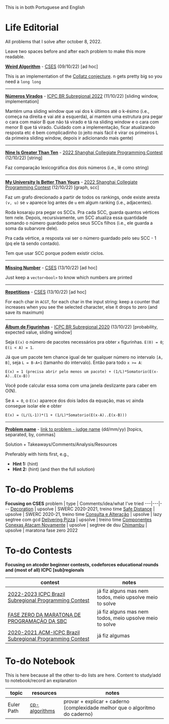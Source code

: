 This is in both Portuguese and English

# Life Editorial
All problems that I solve after october 8, 2022.

Leave two spaces before and after each problem to make this more readable.


**[Weird Algorithm](cses/weird_algorithm.cpp)** - [CSES](https://cses.fi/problemset/task/1068/) (09/10/22) [ad hoc]

This is an implementation of the [Collatz conjecture](https://en.wikipedia.org/wiki/Collatz_conjecture).
n gets pretty big so you need a `long long`

---

**[Números Virados](icpc/subbr2022/n.cpp)** - [ICPC BR Subregional 2022](https://codeforces.com/gym/103960) (11/10/22) [sliding window, implementation]

Mantém uma sliding window que vai dos k últimos até o k-ésimo (i.e., começa na direita e vai até a esquerda), aí mantém uma estrutura pra pegar o cara com maior B que não tá virado e tá na sliding window e o cara com menor B que tá virado. Cuidado com a implementação, ficar atualizando resposta etc é bem complicadinho (o jeito mais fácil é virar os primeiros L da primeira sliding window, depois ir adicionando mais gente)

---

**[Nine Is Greater Than Ten](gymcf/shanghaicpc2022/n.cpp)** - [2022 Shanghai Collegiate Programming Contest](https://codeforces.com/gym/103931) (12/10/22) [string]

Faz comparação lexicográfica dos dois números (i.e., lê como string)

---

**[My University Is Better Than Yours](gymcf/shanghaicpc2022/m.cpp)** - [2022 Shanghai Collegiate Programming Contest](https://codeforces.com/gym/103931) (12/10/22) [graph, scc]

Faz um grafo direcionado a partir de todos os rankings, onde existe aresta `(v, u)` se `v` aparece log antes de `u` em algum ranking (i.e., adjacentes).

Roda kosaraju pra pegar os SCCs. Pra cada SCC, guarda quantos vértices tem nele. Depois, recursivamente, um SCC atualiza essa quantidade somando o número guardado pelos seus SCCs filhos (i.e., ele guarda a soma da subarvore dele).

Pra cada vértice, a resposta vai ser o número guardado pelo seu SCC - 1 (pq ele tá sendo contado).

Tem que usar SCC porque podem existir ciclos.

---

**[Missing Number](cses/missing_number.cpp)** - [CSES](https://cses.fi/problemset/task/1083/) (13/10/22) [ad hoc]

Just keep a `vector<bool>` to know which numbers are printed

---

**[Repetitions](cses/repetitions.cpp)** - [CSES](https://cses.fi/problemset/task/1069/) (13/10/22) [ad hoc]

For each char in `ACGT`, for each char in the input string: keep a counter that increases when you see the selected character, else it drops to zero (and save its maximum)

---

**[Álbum de Figurinhas](icpc/subbr2020/a.cpp)** - [ICPC BR Subregional 2020](https://codeforces.com/gym/102861) (13/10/22) [probability, expected value, sliding window]

Seja `E(x)` o número de pacotes necessários pra obter `x` figurinhas. `E(0) = 0`; `E(i < A) = 1`.

Já que um pacote tem chance igual de ter qualquer número no intervalo `[A, B]`, seja `L = B-A+1` (tamanho do intervalo). Então para todo `x >= A`:

```
E(x) = 1 (precisa abrir pelo menos um pacote) + (1/L)*Somatorio(E(x-A)..E(x-B))
```

Você pode calcular essa soma com uma janela deslizante para caber em O(N).

Se `A = 0`, o `E(x)` aparece dos dois lados da equação, mas vc ainda consegue isolar ele e obter
```
E(x) = (L/(L-1))*(1 + (1/L)*Somatorio(E(x-A)..E(x-B)))
```

---

**[Problem name](readme.md)** - [link to problem - judge name](readme.md) (dd/mm/yy) [topics, separated, by, commas]

Solution + Takeaways/Comments/Analysis/Resources

Preferably with hints first, e.g.,
- **Hint 1:** (hint)
- **Hint 2:** (hint)
(and then the full solution)


# To-do Problems
**Focusing on CSES**
problem | type | Comments/idea/what I've tried
---|---|---
[Decoration](https://codeforces.com/gym/103081/problem/G) | upsolve | SWERC 2020-2021, treino time
[Safe Distance](https://codeforces.com/gym/103081/problem/C) | upsolve | SWERC 2020-21, treino time
[Consulta e Alteração](https://www.beecrowd.com.br/judge/pt/problems/view/3306?) | upsolve | lazy segtree com gcd
[Delivering Pizza](https://codeforces.com/gym/103274/problem/D) | upsolve | treino time
[Componentes Conexas Atacam Novamente](https://codeforces.com/gym/102020/problem/C) | upsolve | segtree de dsu
[Chimambu](https://www.beecrowd.com.br/judge/pt/challenges/view/685/3) | upsolve | maratona fase zero 2022

# To-do Contests
**Focusing on atcoder beginner contests, codeforces educational rounds and (most of all) ICPC [sub]regionals**

contest | notes
---|---
[2022-2023 ICPC Brazil Subregional Programming Contest](https://codeforces.com/gym/103960) | já fiz alguns mas nem todos, meio upsolve meio to solve
[FASE ZERO DA MARATONA DE PROGRAMAÇÃO DA SBC](https://www.beecrowd.com.br/judge/pt/contests/view/685) | já fiz alguns mas nem todos, meio upsolve meio to solve
[2020-2021 ACM-ICPC Brazil Subregional Programming Contest](https://codeforces.com/gym/102861) | já fiz algumas

# To-do Notebook
This is here because all the other to-do lists are here. Content to study/add to notebook/record an explanation

topic | resources | notes
---|---|--
Euler Path | [cp-algorithms](https://cp-algorithms.com/graph/euler_path.html) | provar + explicar + caderno (complexidade melhor que o algoritmo do caderno)
